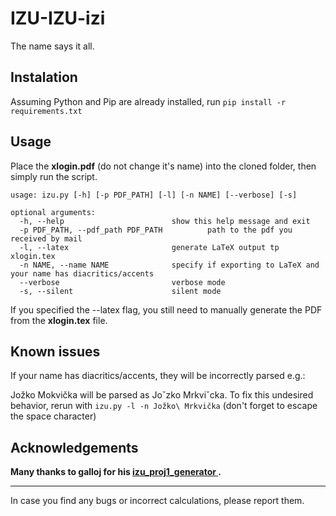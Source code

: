 # IZU-IZU-izi

The name says it all.

  ## Instalation
 Assuming Python and Pip are already installed, run 
 `pip install -r requirements.txt`
 ## Usage
Place the **xlogin.pdf** (do not change it's name) into the cloned folder, then simply run the script.

	usage: izu.py [-h] [-p PDF_PATH] [-l] [-n NAME] [--verbose] [-s]

	optional arguments:
	  -h, --help            			show this help message and exit
	  -p PDF_PATH, --pdf_path PDF_PATH	        path to the pdf you received by mail
	  -l, --latex           			generate LaTeX output tp xlogin.tex
	  -n NAME, --name NAME  			specify if exporting to LaTeX and your name has diacritics/accents
	  --verbose             			verbose mode
	  -s, --silent          			silent mode
If you specified the --latex flag, you still need to manually generate the PDF from the **xlogin.tex** file.
## Known issues

 If your name has diacritics/accents, they will be incorrectly parsed e.g.:
 
   Jožko Mokvička will be parsed as Joˇzko Mrkviˇcka. 
   To fix this undesired behavior, rerun with `izu.py -l -n Jožko\ Mrkvička` (don't forget to escape the space character)
## Acknowledgements
**Many thanks to galloj for his [izu_proj1_generator ](https://github.com/galloj/izu_proj1_generator).**

---
In case you find any bugs or incorrect calculations, please report them.
